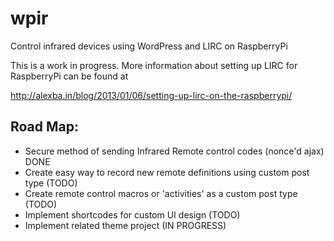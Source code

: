 # wpir
Control infrared devices using WordPress and LIRC on RaspberryPi

This is a work in progress. More information about setting up LIRC for RaspberryPi can be found at

http://alexba.in/blog/2013/01/06/setting-up-lirc-on-the-raspberrypi/

## Road Map:

* Secure method of sending Infrared Remote control codes (nonce'd ajax) DONE
* Create easy way to record new remote definitions using custom post type (TODO)
* Create remote control macros or 'activities' as a custom post type (TODO)
* Implement shortcodes for custom UI design (TODO)
* Implement related theme project (IN PROGRESS)
